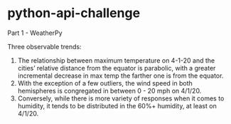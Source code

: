 # python-api-challenge

Part 1 - WeatherPy

Three observable trends:

1. The relationship between maximum temperature on 4-1-20 and the cities’ relative distance from the equator is parabolic, with a greater incremental decrease in max temp the farther one is from the equator.
2. With the exception of a few outliers, the wind speed in both hemispheres is congregated in between 0 - 20 mph on 4/1/20. 
3. Conversely, while there is more variety of responses when it comes to humidity, it tends to be distributed in the 60%+ humidity, at least on 4/1/20.
